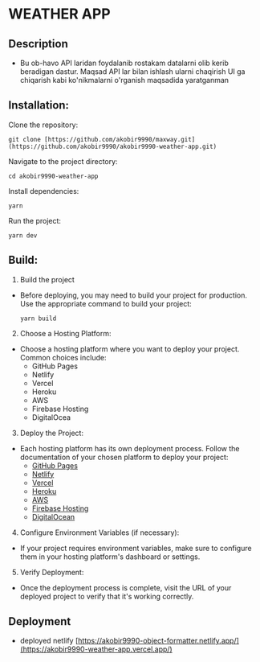 # WEATHER APP


## Description
- Bu ob-havo API laridan foydalanib rostakam datalarni olib kerib beradigan dastur. Maqsad API lar bilan ishlash ularni chaqirish UI ga chiqarish kabi ko'nikmalarni o'rganish maqsadida yaratganman


## Installation:
Clone the repository:
```
git clone [https://github.com/akobir9990/maxway.git](https://github.com/akobir9990/akobir9990-weather-app.git)
```
Navigate to the project directory:
```
cd akobir9990-weather-app
```
Install dependencies:
```
yarn
```
Run the project:
```
yarn dev
```
## Build:
1. Build the project
 - Before deploying, you may need to build your project for production. Use the appropriate command to build your project:
    ```
    yarn build
    ```
2. Choose a Hosting Platform:
 - Choose a hosting platform where you want to deploy your project. Common choices include:
    - GitHub Pages
    - Netlify
    - Vercel
    - Heroku
    - AWS
    - Firebase Hosting
    - DigitalOcea
3. Deploy the Project:
 - Each hosting platform has its own deployment process. Follow the documentation of your chosen platform to deploy your project:
    - [GitHub Pages](https://docs.github.com/en/pages/getting-started-with-github-pages)
    - [Netlify](https://www.netlify.com/)
    - [Vercel](https://vercel.com/)
    - [Heroku](https://www.heroku.com/)
    - [AWS](https://aws.amazon.com/)
    - [Firebase Hosting](https://firebase.google.com/)
    - [DigitalOcean](https://try.digitalocean.com/cloud)
4. Configure Environment Variables (if necessary):
 - If your project requires environment variables, make sure to configure them in your hosting platform's dashboard or settings.
5. Verify Deployment:
 - Once the deployment process is complete, visit the URL of your deployed project to verify that it's working correctly.




## Deployment
- deployed netlify [https://akobir9990-object-formatter.netlify.app/](https://akobir9990-weather-app.vercel.app/)
